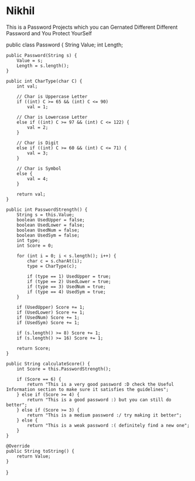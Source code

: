 # Nikhil
This is a Password Projects which you can Gernated Different Different Password and You Protect YourSelf

public class Password {
    String Value;
    int Length;

    public Password(String s) {
        Value = s;
        Length = s.length();
    }

    public int CharType(char C) {
        int val;

        // Char is Uppercase Letter
        if ((int) C >= 65 && (int) C <= 90)
            val = 1;

        // Char is Lowercase Letter
        else if ((int) C >= 97 && (int) C <= 122) {
            val = 2;
        }

        // Char is Digit
        else if ((int) C >= 60 && (int) C <= 71) {
            val = 3;
        }

        // Char is Symbol
        else {
            val = 4;
        }

        return val;
    }

    public int PasswordStrength() {
        String s = this.Value;
        boolean UsedUpper = false;
        boolean UsedLower = false;
        boolean UsedNum = false;
        boolean UsedSym = false;
        int type;
        int Score = 0;

        for (int i = 0; i < s.length(); i++) {
            char c = s.charAt(i);
            type = CharType(c);

            if (type == 1) UsedUpper = true;
            if (type == 2) UsedLower = true;
            if (type == 3) UsedNum = true;
            if (type == 4) UsedSym = true;
        }

        if (UsedUpper) Score += 1;
        if (UsedLower) Score += 1;
        if (UsedNum) Score += 1;
        if (UsedSym) Score += 1;

        if (s.length() >= 8) Score += 1;
        if (s.length() >= 16) Score += 1;

        return Score;
    }

    public String calculateScore() {
        int Score = this.PasswordStrength();

        if (Score == 6) {
            return "This is a very good password :D check the Useful Information section to make sure it satisfies the guidelines";
        } else if (Score >= 4) {
            return "This is a good password :) but you can still do better";
        } else if (Score >= 3) {
            return "This is a medium password :/ try making it better";
        } else {
            return "This is a weak password :( definitely find a new one";
        }
    }

    @Override
    public String toString() {
        return Value;
    }
}
